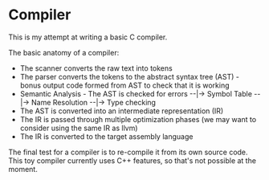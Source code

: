 # Compiler

This is my attempt at writing a basic C compiler.

The basic anatomy of a compiler:

- The scanner converts the raw text into tokens
- The parser converts the tokens to the abstract syntax tree (AST) - bonus output code formed from AST to check that it is working
- Semantic Analysis - The AST is checked for errors
    --|-> Symbol Table
    --|-> Name Resolution
    --|-> Type checking
- The AST is converted into an intermediate representation (IR)
- The IR is passed through multiple optimization phases	(we may want to consider using the same IR as llvm)
- The IR is converted to the target assembly language

The final test for a compiler is to re-compile it from its own source code.  This toy compiler currently uses C++ features, so that's not possible at the moment.